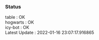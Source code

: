### Status


table : OK  
hogwarts : OK  
icy-bot : OK  
Latest Update : 2022-01-16 23:07:17.916865

